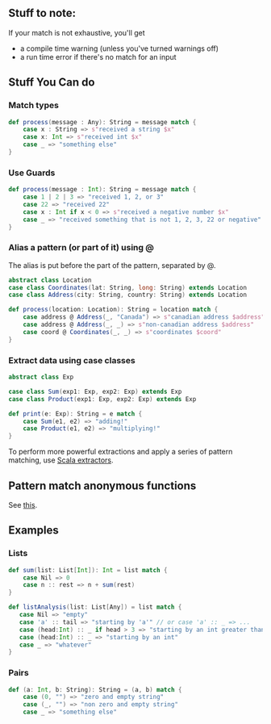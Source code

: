 ## Stuff to note:

If your match is not exhaustive, you'll get
- a compile time warning (unless you've turned warnings off)
- a run time error if there's no match for an input

## Stuff You Can do

### Match types

```scala
def process(message : Any): String = message match {
	case x : String => s"received a string $x"
    case x: Int => s"received int $x"
    case _ => "something else"
}
```

### Use Guards

```scala
def process(message : Int): String = message match {
	case 1 | 2 | 3 => "received 1, 2, or 3"
	case 22 => "received 22"
	case x : Int if x < 0 => s"received a negative number $x"
    case _ => "received something that is not 1, 2, 3, 22 or negative"
}
```

### Alias a pattern (or part of it) using @

The alias is put before the part of the pattern, separated by @.

```scala
abstract class Location
case class Coordinates(lat: String, long: String) extends Location
case class Address(city: String, country: String) extends Location

def process(location: Location): String = location match {
    case address @ Address(_, "Canada") => s"canadian address $address"
    case address @ Address(_, _) => s"non-canadian address $address"
    case coord @ Coordinates(_, _) => s"coordinates $coord"
}
```

### Extract data using case classes

```scala
abstract class Exp

case class Sum(exp1: Exp, exp2: Exp) extends Exp  
case class Product(exp1: Exp, exp2: Exp) extends Exp  

def print(e: Exp): String = e match {
    case Sum(e1, e2) => "adding!"
    case Product(e1, e2) => "multiplying!"
}
```

To perform more powerful extractions and apply a series of pattern matching, use [Scala extractors](https://pragprog.com/magazines/2012-03/scala-for-the-intrigued).

## Pattern match anonymous functions

See [this](http://danielwestheide.com/blog/2012/12/12/the-neophytes-guide-to-scala-part-4-pattern-matching-anonymous-functions.html).

## Examples

### Lists

```scala
def sum(list: List[Int]): Int = list match {
    case Nil => 0
    case n :: rest => n + sum(rest)
}
```

```scala
def listAnalysis(list: List[Any]) = list match {
   case Nil => "empty"
   case 'a' :: tail => "starting by 'a'" // or case 'a' :: _ => ...
   case (head:Int) :: _ if head > 3 => "starting by an int greater than 3"
   case (head:Int) :: _ => "starting by an int"
   case _ => "whatever"
}
```

### Pairs

```scala
def (a: Int, b: String): String = (a, b) match {
    case (0, "") => "zero and empty string"
    case (_, "") => "non zero and empty string"
    case _ => "something else"

```
